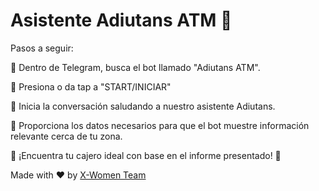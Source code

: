 # Asistente Adiutans ATM 👾

Pasos a seguir:

📍 Dentro de Telegram, busca el bot llamado "Adiutans ATM".

📍 Presiona o da tap a "START/INICIAR"

📍 Inicia la conversación saludando a nuestro asistente Adiutans.

📍 Proporciona los datos necesarios para que el bot muestre información relevante cerca de tu zona.

📍 ¡Encuentra tu cajero ideal con base en el informe presentado! 💯


Made with :heart: by [X-Women Team](https://github.com/x-women-mx)
